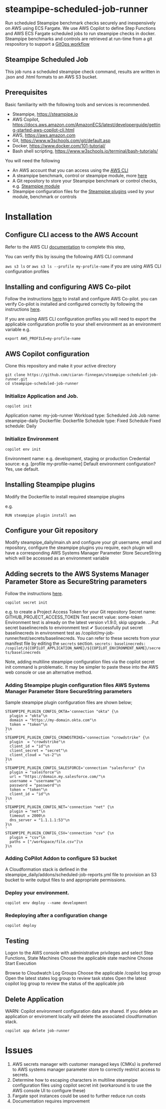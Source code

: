 # steampipe-scheduled-job-runner
Run scheduled Steampipe benchmark checks securely and inexpensively on AWS using ECS Fargate. We use AWS Copilot to define Step Functions and AWS ECS Fargate scheduled jobs to run steampipe checks in docker. Steampipe benchmarks and controls are retrieved at run-time from a git respository to support a [GitOps workflow](https://about.gitlab.com/topics/gitops/)

## Steampipe Scheduled Job
This job runs a scheduled steampipe check command, results are written in .json and .html formats to an AWS S3 bucket.

## Prerequisites
Basic familiarity with the following tools and services is recommended.

-   Steampipe, https://steampipe.io
-   AWS Copilot, https://docs.aws.amazon.com/AmazonECS/latest/developerguide/getting-started-aws-copilot-cli.html
-   AWS, https://aws.amazon.com
-   Git, https://www.w3schools.com/git/default.asp
-   Docker, https://www.docker.com/101-tutorial/
-   Bash shell scripting, https://www.w3schools.io/terminal/bash-tutorials/

You will need the following
- An AWS account that you can access using the [AWS CLI](https://docs.aws.amazon.com/cli/latest/userguide/getting-started-install.html)
- A steampipe benchmark, control or steampipe module, more [here](https://steampipe.io/docs/reference/mod-resources/benchmark)
- A Git repository to store your Steampipe benchmark or control checks, e.g. [Steampipe module ](https://github.com/ciaran-finnegan/steampipe-security-controls-module)
- Steampipe configuration files for the [Steampipe plugins](https://hub.steampipe.io/plugins) used by your module, benchmark or controls
  

# Installation

## Configure CLI access to the AWS Account

Refer to the AWS CLI [documentation](https://docs.aws.amazon.com/cli/latest/userguide/getting-started-install.html) to complete this step, 

You can verify this by issuing the following AWS CLI command

```aws s3 ls```
or
```aws s3 ls --profile my-profile-name```
if you are using AWS CLI configuration profiles


## Installing and configuring AWS Co-pilot
Follow the instructions [here](https://aws.github.io/copilot-cli/docs/overview/) to install and configure AWS Co-pilot. you can verify Co-pilot is installed and configured correctly by following the instructions [here](https://aws.github.io/copilot-cli/docs/getting-started/verify/).

If you are using AWS CLI configuration profiles you will need to export the applicable configuration profile to your shell environment as an environment variable e.g.

```export AWS_PROFILE=my-profile-name```

## AWS Copilot configuration

Clone this repository and make it your active directory

```
git clone https://github.com/ciaran-finnegan/steampipe-scheduled-job-runner.git
cd steampipe-scheduled-job-runner
```


### Initialize Application and Job.
```
copilot init
```
Application name: my-job-runner
Workload type: Scheduled Job
Job name: steampipe-daily
Dockerfile: Dockerfile
Schedule type: Fixed Schedule
Fixed schedule: Daily

### Initialize Environment
```
copilot env init
```
Environment name: e.g. development, staging or production
Credential source: e.g. [profile my-profile-name]
Default environment configuration? Yes, use default.

## Installing Steampipe plugins

Modify the Dockerfile to install required steampipe plugins

e.g. 

```RUN steampipe plugin install aws```

## Configure your Git repository 

Modify steampipe_daily/main.sh and configure your git username, email and repository, configure the steampipe plugins you require, each plugin will have a corresponding AWS Systems Manager Parameter Store SecureString which will be accessed as an environment variable

## Adding secrets to the AWS Systems Manager Parameter Store as SecureString parameters

Follow the instructions [here](https://aws.github.io/copilot-cli/docs/commands/secret-init/).

```
copilot secret init
```

e.g. to create a Project Access Token for your Git repository
Secret name:  GITHUB_PROJECT_ACCESS_TOKEN
Test secret value: some-token
Environment test is already on the latest version v1.9.0, skip upgrade.
...Put secret baselinecreds to environment test
✔ Successfully put secret baselinecreds in environment test as /copilot/my-job-runner/test/secrets/baselinecreds.
You can refer to these secrets from your manifest file by editing the `secrets` section.
`secrets:
    baselinecreds: /copilot/${COPILOT_APPLICATION_NAME}/${COPILOT_ENVIRONMENT_NAME}/secrets/baselinecreds`

Note, adding multiline steampipe configuration files via the copilot secret init command is problematic. It may be simpler to paste these into the AWS web console or use an alternative method.

### Adding Steampipe plugin configuration files AWS Systems Manager Parameter Store SecureString parameters

Sample steampipe plugin configuration files are shown below;

```
STEAMPIPE_PLUGIN_CONFIG_OKTA='connection "okta" {\n
  plugin = "okta"\n
  domain = "https://my-domain.okta.com"\n
  token = "token"\n
}\n
'
STEAMPIPE_PLUGIN_CONFIG_CROWDSTRIKE='connection "crowdstrike" {\n
  plugin  = "crowdstrike"\n
  client_id = "id"\n
  client_secret = "secret"\n
  client_cloud = "us-2"\n
}\n
'
STEAMPIPE_PLUGIN_CONFIG_SALESFORCE='connection "salesforce" {\n
  plugin = "salesforce"\n
  url = "https://domain.my.salesforce.com/"\n
  username = "username"\n
  password = "password"\n
  token = "token"\n
  client_id = "id"\n
}\n
'
STEAMPIPE_PLUGIN_CONFIG_NET='connection "net" {\n
  plugin = "net"\n
  timeout = 2000\n
  dns_server = "1.1.1.1:53"\n
}\n
'
STEAMPIPE_PLUGIN_CONFIG_CSV='connection "csv" {\n
  plugin = "csv"\n
  paths = ["/workspace/file.csv"]\n
}\n
```

### Adding CoPilot Addon to configure S3 bucket

A Cloudformation stack is defined in the steampipe_daily/addons/scheduled-job-reports.yml file to provision an S3 bucket to write output files to and appropriate permissions.

### Deploy your environment.

```
copilot env deploy --name development
```

### Redeploying after a configuration change

```
copilot deploy
```

## Testing

Logon to the AWS console with administrative privileges and select Step Functions, State Machines
Choose the applicable state machine
Choose Start Execution

Browse to Cloudwatch Log Groups
Choose the applicable /copilot log group
Open the latest states log group to review task states
Open the latest copilot log group to review the status of the applicable job

## Delete Application 
WARN: Copilot environment configuration data are shared. If you delete an application or enviroment locally will delete the associated cloudformation stack.
```
copilot app delete job-runner
```
# Issues

1) AWS secrets manager with customer managed keys (CMKs) is preferred to AWS systems manager parameter store to correctly restrict access to secrets.
2) Determine how to escaping characters in multiline steampipe configuration files using copilot secret init (workaround is to use the AWS console UI to configure these)
3) Fargate spot instances could be used to further reduce run costs
4) Documentation requires improvement

